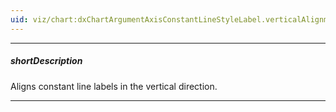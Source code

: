 ```yaml
---
uid: viz/chart:dxChartArgumentAxisConstantLineStyleLabel.verticalAlignment
---
```

---
##### shortDescription
Aligns constant line labels in the vertical direction.

---
